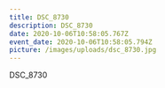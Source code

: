 ```yaml
---
title: DSC_8730
description: DSC_8730
date: 2020-10-06T10:58:05.767Z
event_date: 2020-10-06T10:58:05.794Z
picture: /images/uploads/dsc_8730.jpg
---
```

DSC_8730